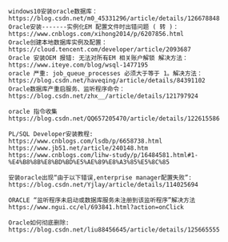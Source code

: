     windows10安装oracle数据库：
    https://blog.csdn.net/m0_45331296/article/details/126678848
    Oracle安装-------实例化EM 配置文件时出错问题 ( 转 )：
    https://www.cnblogs.com/xihong2014/p/6207856.html
    Oracle创建本地数据库实例及配置：
    https://cloud.tencent.com/developer/article/2093687
    Oracle 安装OEM 报错: 无法对所有EM 相关账户解锁 解决方法：
    https://www.iteye.com/blog/wsql-1477195
    oracle 严重: job_queue_processes 必须大于等于 1。解决方法：
    https://blog.csdn.net/haveqing/article/details/84391102
    Oracle数据库产重启服务、监听程序命令：
    https://blog.csdn.net/zhx__/article/details/121797924

    oracle 指令收集
    https://blog.csdn.net/QQ657205470/article/details/122615586

    PL/SQL Developer安装教程:
    https://www.cnblogs.com/lsdb/p/6658738.html
    https://www.jb51.net/article/240148.htm
    https://www.cnblogs.com/lihw-study/p/16484581.html#1-%E4%B8%8B%E8%BD%BD%E5%AE%89%E8%A3%85%E5%8C%85

    安装oracle出现“由于以下错误,enterprise manager配置失败”:
    https://blog.csdn.net/Yjlay/article/details/114025694

    ORACLE “监听程序未启动或数据库服务未注册到该监听程序”解决方法
    https://www.ngui.cc/el/693841.html?action=onClick

    Oracle如何彻底删除:
    https://blog.csdn.net/liu88456645/article/details/125665555